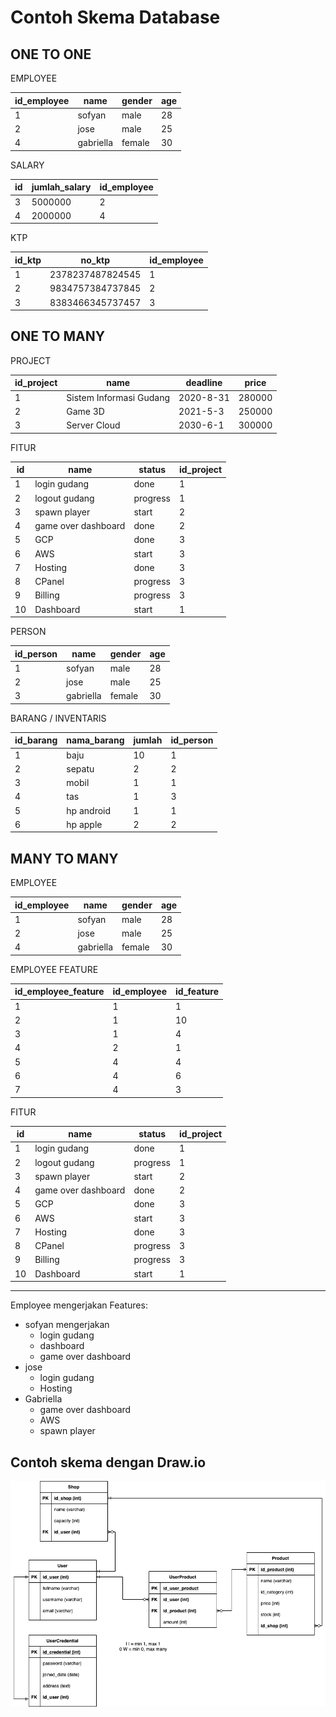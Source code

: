 # Contoh Skema Database



## ONE TO ONE

EMPLOYEE

| id_employee | name      | gender | age  |
| ----------- | --------- | ------ | ---- |
| 1           | sofyan    | male   | 28   |
| 2           | jose      | male   | 25   |
| 4           | gabriella | female | 30   |

SALARY

| id   | jumlah_salary | id_employee |
| ---- | ------------- | ----------- |
| 3    | 5000000       | 2           |
| 4    | 2000000       | 4           |

KTP

| id_ktp | no_ktp           | id_employee |
| ------ | ---------------- | ----------- |
| 1      | 2378237487824545 | 1           |
| 2      | 9834757384737845 | 2           |
| 3      | 8383466345737457 | 3           |



## ONE TO MANY

PROJECT

| id_project | name                    | deadline  | price  |
| ---------- | ----------------------- | --------- | ------ |
| 1          | Sistem Informasi Gudang | 2020-8-31 | 280000 |
| 2          | Game 3D                 | 2021-5-3  | 250000 |
| 3          | Server Cloud            | 2030-6-1  | 300000 |

FITUR

| id   | name                | status   | id_project |
| ---- | ------------------- | -------- | ---------- |
| 1    | login gudang        | done     | 1          |
| 2    | logout gudang       | progress | 1          |
| 3    | spawn player        | start    | 2          |
| 4    | game over dashboard | done     | 2          |
| 5    | GCP                 | done     | 3          |
| 6    | AWS                 | start    | 3          |
| 7    | Hosting             | done     | 3          |
| 8    | CPanel              | progress | 3          |
| 9    | Billing             | progress | 3          |
| 10   | Dashboard           | start    | 1          |

PERSON

| id_person | name      | gender | age  |
| --------- | --------- | ------ | ---- |
| 1         | sofyan    | male   | 28   |
| 2         | jose      | male   | 25   |
| 3         | gabriella | female | 30   |

BARANG / INVENTARIS

| id_barang | nama_barang | jumlah | id_person |
| --------- | ----------- | ------ | --------- |
| 1         | baju        | 10     | 1         |
| 2         | sepatu      | 2      | 2         |
| 3         | mobil       | 1      | 1         |
| 4         | tas         | 1      | 3         |
| 5         | hp android  | 1      | 1         |
| 6         | hp apple    | 2      | 2         |



## MANY TO MANY

EMPLOYEE

| id_employee | name      | gender | age  |
| ----------- | --------- | ------ | ---- |
| 1           | sofyan    | male   | 28   |
| 2           | jose      | male   | 25   |
| 4           | gabriella | female | 30   |

EMPLOYEE FEATURE

| id_employee_feature | id_employee | id_feature |
| ------------------- | ----------- | ---------- |
| 1                   | 1           | 1          |
| 2                   | 1           | 10         |
| 3                   | 1           | 4          |
| 4                   | 2           | 1          |
| 5                   | 4           | 4          |
| 6                   | 4           | 6          |
| 7                   | 4           | 3          |

FITUR

| id   | name                | status   | id_project |
| ---- | ------------------- | -------- | ---------- |
| 1    | login gudang        | done     | 1          |
| 2    | logout gudang       | progress | 1          |
| 3    | spawn player        | start    | 2          |
| 4    | game over dashboard | done     | 2          |
| 5    | GCP                 | done     | 3          |
| 6    | AWS                 | start    | 3          |
| 7    | Hosting             | done     | 3          |
| 8    | CPanel              | progress | 3          |
| 9    | Billing             | progress | 3          |
| 10   | Dashboard           | start    | 1          |

------

Employee mengerjakan Features:

- sofyan mengerjakan
  - login gudang
  - dashboard
  - game over dashboard
- jose
  - login gudang
  - Hosting
- Gabriella
  - game over dashboard
  - AWS
  - spawn player



## Contoh skema dengan Draw.io

![diagram1](./diagram1.png)